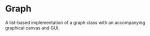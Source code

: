 # Graph
A list-based implementation of a graph class with an accompanying graphical canvas and GUI.
